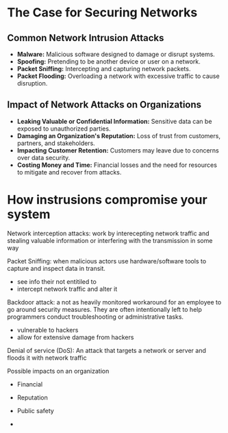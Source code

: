 # The Case for Securing Networks

## Common Network Intrusion Attacks
- **Malware:** Malicious software designed to damage or disrupt systems.
- **Spoofing:** Pretending to be another device or user on a network.
- **Packet Sniffing:** Intercepting and capturing network packets.
- **Packet Flooding:** Overloading a network with excessive traffic to cause disruption.

## Impact of Network Attacks on Organizations
- **Leaking Valuable or Confidential Information:** Sensitive data can be exposed to unauthorized parties.
- **Damaging an Organization's Reputation:** Loss of trust from customers, partners, and stakeholders.
- **Impacting Customer Retention:** Customers may leave due to concerns over data security.
- **Costing Money and Time:** Financial losses and the need for resources to mitigate and recover from attacks.

# How instrusions compromise your system

Network interception attacks: work by interecepting network traffic and stealing valuable information or interfering with the transmission in some way

Packet Sniffing: when malicious actors use hardware/software tools to capture and inspect data in transit.
- see info their not entitiled to
- intercept network traffic and alter it

Backdoor attack: a not as heavily monitored workaround for an employee to go around security measures. They are often intentionally left to help programmers conduct troubleshooting or administrative tasks.
- vulnerable to hackers
- allow for extensive damage from hackers

Denial of service (DoS): An attack that targets a network or server and floods it with network traffic

Possible impacts on an organization
- Financial
- Reputation
- Public safety

- 
